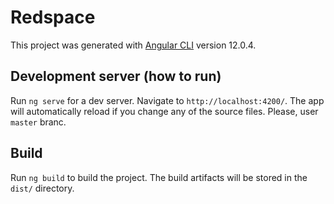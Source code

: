 # Redspace

This project was generated with [Angular CLI](https://github.com/angular/angular-cli) version 12.0.4. 

## Development server (how to run)

Run `ng serve` for a dev server. Navigate to `http://localhost:4200/`. The app will automatically reload if you change any of the source files. Please, user `master` branc.

## Build

Run `ng build` to build the project. The build artifacts will be stored in the `dist/` directory.